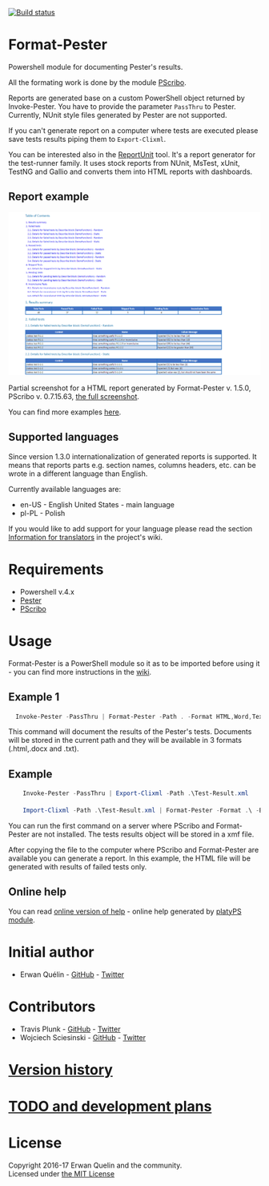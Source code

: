 [![Build status](https://ci.appveyor.com/api/projects/status/36q06wp2c4vwfu7w/branch/master?svg=true)](https://ci.appveyor.com/project/equelin/format-pester/branch/master)

# Format-Pester

Powershell module for documenting Pester's results. 

All the formating work is done by the module [PScribo](https://github.com/iainbrighton/PScribo).

Reports are generated base on a custom PowerShell object returned by Invoke-Pester. You have to provide the parameter `PassThru` to Pester. Currently, NUnit style files generated by Pester are not supported.

If you can't generate report on a computer where tests are executed please save tests results piping them to `Export-Clixml`.

You can be interested also in the [ReportUnit](https://github.com/reportunit/reportunit) tool. It's a report generator for the test-runner family. It uses stock reports from NUnit, MsTest, xUnit, TestNG and Gallio and converts them into HTML reports with dashboards.

## Report example

![](./img/Format-Pester-1.5.0-part.png)

Partial screenshot for a HTML report generated by Format-Pester v. 1.5.0, PScribo v. 0.7.15.63, [the full screenshot](./img/Format-Pester-1.5.0-full.png).

You can find more examples [here](/examples/).

## Supported languages

Since version 1.3.0 internationalization of generated reports is supported. It means that reports parts e.g. section names, columns headers, etc. can be wrote in a different language than English.

Currently available languages are:

- en-US - English United States - main language
- pl-PL - Polish

If you would like to add support for your language please read the section [Information for translators](https://github.com/equelin/Format-Pester/wiki/Information-for-translators) in the project's wiki.

# Requirements

- Powershell v.4.x
- [Pester](https://github.com/pester/Pester)
- [PScribo](https://github.com/iainbrighton/PScribo)

# Usage

Format-Pester is a PowerShell module so it as to be imported before using it - you can find more instructions in the [wiki](https://github.com/equelin/Format-Pester/wiki/Importing-Format-Pester).

## Example 1

```PowerShell
  Invoke-Pester -PassThru | Format-Pester -Path . -Format HTML,Word,Text
```

This command will document the results of the Pester's tests. Documents will be stored in the current path and they will be available in 3 formats (.html,.docx and .txt).

## Example

```PowerShell
    Invoke-Pester -PassThru | Export-Clixml -Path .\Test-Result.xml

    Import-Clixml -Path .\Test-Result.xml | Format-Pester -Format .\ -BaseFileName Test-Result -Format HTML -FailedOnly
```

You can run the first command on a server where PScribo and Format-Pester are not installed. The tests results object will be stored in a xmf file.

After copying the file to the computer where PScribo and Format-Pester are available you can generate a report. In this example, the HTML file will be generated with results of failed tests only.

## Online help

You can read [online version of help](/doc/Format-Pester.md) - online help generated by [platyPS module](https://github.com/powershell/platyps).

# Initial author

- Erwan Quélin - [GitHub](https://github.com/equelin) - [Twitter](https://twitter.com/erwanquelin)

# Contributors

- Travis Plunk - [GitHub](https://github.com/TravisEz13) - [Twitter](https://twitter.com/TravisPlunk)
- Wojciech Sciesinski - [GitHub](https://github.com/it-praktyk) - [Twitter](https://twitter.com/ITpraktyk)


# [Version history](VERSIONS.md)

# [TODO and development plans](TODO.md)

# License
Copyright 2016-17 Erwan Quelin and the community.  
Licensed under [the MIT License](LICENSE)
